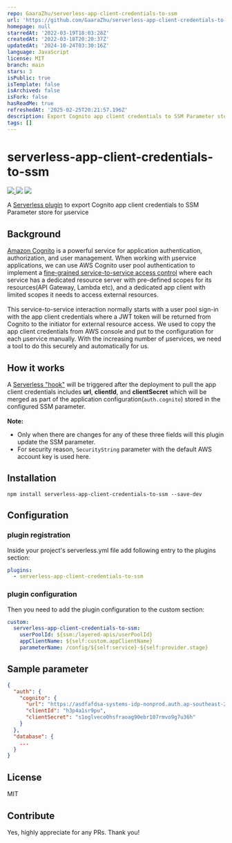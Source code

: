 ```yaml
---
repo: GaaraZhu/serverless-app-client-credentials-to-ssm
url: 'https://github.com/GaaraZhu/serverless-app-client-credentials-to-ssm'
homepage: null
starredAt: '2022-03-19T18:03:28Z'
createdAt: '2022-03-18T20:20:37Z'
updatedAt: '2024-10-24T03:30:16Z'
language: JavaScript
license: MIT
branch: main
stars: 3
isPublic: true
isTemplate: false
isArchived: false
isFork: false
hasReadMe: true
refreshedAt: '2025-02-25T20:21:57.196Z'
description: Export Cognito app client credentials to SSM Parameter store
tags: []
---
```


# serverless-app-client-credentials-to-ssm

<p>
  <a href="https://www.serverless.com">
    <img src="http://public.serverless.com/badges/v3.svg">
  </a>
  <img src="https://img.shields.io/npm/l/serverless-offline.svg?style=flat-square">
  <a href="?tab=readme-ov-file#contribute">
    <img src="https://img.shields.io/badge/PRs-welcome-brightgreen.svg?style=flat-square">
  </a>
</p>

A [Serverless plugin](https://www.serverless.com/plugins/serverless-app-client-credentials-to-ssm) to export Cognito app client credentials to SSM Parameter store for µservice

## Background
[Amazon Cognito](https://docs.aws.amazon.com/cognito/latest/developerguide/what-is-amazon-cognito.html) is a powerful service for application authentication, authorization, and user management. When working with µservice applications, we can use AWS Cognito user pool authentication to implement a [fine-grained service-to-service access control](https://gaarazhu.github.io/fine-grained-authorization/) where each service has a dedicated resource server with pre-defined scopes for its resources(API Gateway, Lambda etc), and a dedicated app client with limited scopes it needs to access external resources.<br/><br/>
This service-to-service interaction normally starts with a user pool sign-in with the app client credentials where a JWT token will be returned from Cognito to the initiator for external resource access. We used to copy the app client credentials from AWS console and put to the configuration for each µservice manually. With the increasing number of µservices, we need a tool to do this securely and automatically for us.

## How it works
A [Serverless "hook"](https://www.serverless.com/framework/docs/guides/plugins/creating-plugins#lifecycle-events) will be triggered after the deployment to pull the app client credentials includes **url**, **clientId**, and **clientSecret** which will be merged as part of the application configuration(`auth.cognito`) stored in the configured SSM parameter.<br/><br/>
**Note:**
* Only when there are changes for any of these three fields will this plugin update the SSM parameter.
* For security reason, `SecurityString` parameter with the default AWS account key is used here.


## Installation
```
npm install serverless-app-client-credentials-to-ssm --save-dev
```

## Configuration
### plugin registration ###
Inside your project's serverless.yml file add following entry to the plugins section:
```YAML
plugins:
  - serverless-app-client-credentials-to-ssm
```
### plugin configuration ###
Then you need to add the plugin configuration to the custom section:
```YAML
custom:
  serverless-app-client-credentials-to-ssm:
    userPoolId: ${ssm:/layered-apis/userPoolId}
    appClientName: ${self:custom.appClientName}
    parameterName: /config/${self:service}-${self:provider.stage}
```

## Sample parameter
```JSON
{
  "auth": {
	"cognito": {
	  "url": "https://asdfafdsa-systems-idp-nonprod.auth.ap-southeast-2.amazoncognito.com/oauth2/token",
	  "clientId": "h3p4a1sr9pu",
	  "clientSecret": "s1oglveco0hsfraoag90ebr107rmvo9g7u36h"
	}
  },
  "database": {
	...
  }
}
```

## License
MIT

## Contribute
Yes, highly appreciate for any PRs. Thank you!
